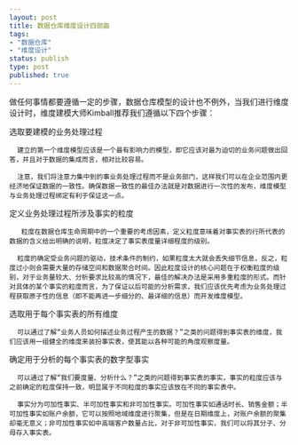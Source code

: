 ```yaml
--- 
layout: post
title: 数据仓库维度设计四部曲
tags: 
- "数据仓库"
- "维度设计"
status: publish
type: post
published: true
---
```

 做任何事情都要遵循一定的步骤，数据仓库模型的设计也不例外，当我们进行维度设计时，维度建模大师Kimball推荐我们遵循以下四个步骤：

选取要建模的业务处理过程 

      建立的第一个维度模型应该是一个最有影响力的模型，即它应该对最为迫切的业务问题做出回答，并且对于数据的集成而言，相对比较容易。      

      注意，我们将注意力集中到的事业务处理过程而不是业务部门，这样我们可以在企业范围内更经济地保证数据的一致性。确保数据一致性的最佳办法就是对数据进行一次性的发布，维度模型与业务处理过程绑定有利于保证这一点。

定义业务处理过程所涉及事实的粒度 

       粒度在数据仓库生命周期中的一个重要的考虑因素，定义粒度意味着对事实表的行所代表的数据的含义给出明确的说明，粒度决定了事实表度量详细程度的级别。

      粒度的确定受业务问题的驱动，技术条件的制约，如果粒度太大就会丢失细节信息，反之，粒度过小则会需要大量的存储空间和数据聚合时间。因此粒度设计的核心问题在于权衡粒度的级别，对于业务量较大、分析要求比较高的情况下，最佳的解决办法是采用多重粒度的形式。而针对具体的某个事实的粒度而言，为了保证以后可能的分析需求，我们应该优先考虑为业务处理过程获取原子性的信息（即不能再进一步细分的、最详细的信息）而开发维度模型。

选取用于每个事实表的所有维度

      可以通过了解“业务人员如何描述业务过程产生的数据？”之类的问题得到事实表的维度，我们应该用一组健全的维度来装扮事实表，使其能以各种可能的角度观察度量。 

确定用于分析的每个事实表的数字型事实

      可以通过了解“我们要度量、分析什么？”之类的问题得到事实表的事实，事实的粒度应该与之前确定的粒度保持一致，明显属于不同粒度的事实应该放在不同的事实表中。 

      事实分为可加性事实、半可加性事实和非可加性事实。可加性事实如通话时长、销售金额；半可加性事实如账户余额，它可以按照地域维度进行聚集，但是在日期维度上，对账户余额的聚集却毫无意义；非可加性事实如中高端客户数量占比，对于非可加性事实，我们可以将其分子、分母存入事实表。
